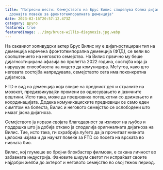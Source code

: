 ```yaml
---
title: "Потресни вести: Семејството на Брус Вилис споделува болна дијагноза -
  дознајте повеќе за фронтотемпоралната деменција"
date: 2023-02-16T20:57:12.473Z
category: друго
featured: true
featuredImage: ../img/bruce-willis-diagnosis.jpg.webp
---
```


На саканиот холивудски актер Брус Вилис му е дијагностициран тип на деменција наречена фронтотемпорална деменција (ФТД), се вели во соопштението на неговото семејство. На Вилис првично му беше дијагностицирана афазија во пролетта 2022 година, состојба која ја нарушува способноста на лицето да комуницира. Меѓутоа, како што неговата состојба напредувала, семејството сега има поконкретна дијагноза.

FTD е вид на деменција која влијае на предниот дел и страните на мозокот, предизвикувајќи промени во однесувањето и јазичните вештини. Исто така, може да предизвика потешкотии со движењето и координацијата. Додека комуникациските предизвици се само еден симптом на болеста, Вилис и неговото семејство се ослободени што имаат јасна дијагноза.

Семејството ја изрази својата благодарност за изливот на љубов и поддршка што ја добија откако ја споделија оригиналната дијагноза на Вилис. Тие, исто така, ги охрабрија луѓето да ја прочитаат нивната целосна изјава и да научат повеќе за FTD со посета на врската во нивната био.

Вилис, кој глумеше во бројни блокбастер филмови, е сакана личност во забавната индустрија. Фановите ширум светот ги испраќаат своите најдобри желби до актерот и неговото семејство во овој тежок период.
